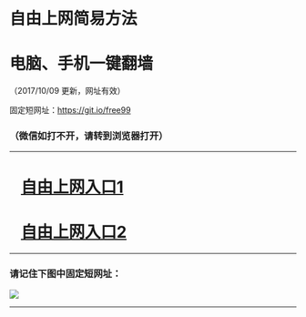 ﻿# 自由上网简易方法

# 电脑、手机一键翻墙

（2017/10/09 更新，网址有效）

固定短网址：https://git.io/free99

### （微信如打不开，请转到浏览器打开）


***





# &nbsp;&nbsp; <a href="http://ft2278122957.fwq-tz-1001.info/fwqtz01.html?t=100900110555 " target="_blank">自由上网入口1</a>
# &nbsp;&nbsp; <a href="http://ft2768427792.fwq-tz-1002.info/fwqtz02.html?t=100900129199 " target="_blank">自由上网入口2</a>
***

### 请记住下图中固定短网址：

<img src="https://s3-us-west-2.amazonaws.com/fwq-1001/yjfq-20170905okok.png" /> 


***

